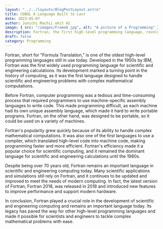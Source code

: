 ```yaml
---
layout: "../../layouts/BlogPostLayout.astro"
title: COBOL A Language Built to Last
date: 2023-05-07
author: Junichi Machii whit AI
image: { src: "/images/Frame8.jpg", alt: "A picture of a Programming" }
description: Fortran, the first high-level programming language, revolutionized scientific computing by enabling researchers to write programs in a language closer to human language than machine language. Learn about the history and evolution of Fortran and how it paved the way for modern programming languages in this in-depth article.
draft: false
category: Programming
---
```


Fortran, short for "Formula Translation," is one of the oldest high-level programming languages still in use today. Developed in the 1950s by IBM, Fortran was the first widely used programming language for scientific and engineering calculations. Its development marked a turning point in the history of computing, as it was the first language designed to handle scientific and engineering problems with complex mathematical computations.

Before Fortran, computer programming was a tedious and time-consuming process that required programmers to use machine-specific assembly languages to write code. This made programming difficult, as each machine had its own unique assembly language, which made it hard to write portable programs. Fortran, on the other hand, was designed to be portable, so it could be used on a variety of machines.

Fortran's popularity grew quickly because of its ability to handle complex mathematical computations. It was also one of the first languages to use a compiler, which translated high-level code into machine code, making programming faster and more efficient. Fortran's efficiency made it a popular choice for scientific computing, and it remained the dominant language for scientific and engineering calculations until the 1980s.

Despite being over 70 years old, Fortran remains an important language in scientific and engineering computing today. Many scientific applications and simulations still rely on Fortran, and it continues to be updated and improved to meet the needs of modern computing. In fact, the latest version of Fortran, Fortran 2018, was released in 2018 and introduced new features to improve performance and support modern hardware.

In conclusion, Fortran played a crucial role in the development of scientific and engineering computing and remains an important language today. Its legacy has paved the way for other high-level programming languages and made it possible for scientists and engineers to tackle complex mathematical problems with ease.
